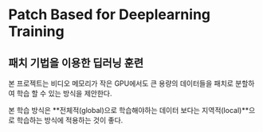  Patch Based for Deeplearning Training
 ====================
 패치 기법을 이용한 딥러닝 훈련
 -----------------------------
 
 본 프로젝트는 비디오 메모리가 작은 GPU에서도 큰 용량의 데이터들을 패치로 분할하여 학습 할 수 있는 방식을 제안한다.
 
 본 학습 방식은 **전체적(global)으로 학습해야하는 데이터 보다는 지역적(local)**으로 학습하는 방식에 적용하는 것이 좋다.
